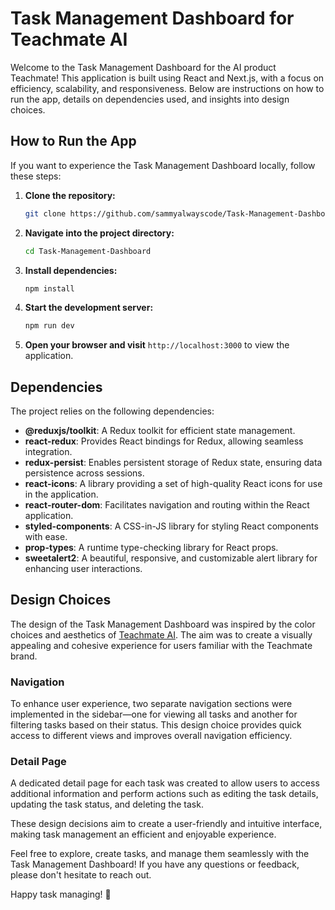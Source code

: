 # Task Management Dashboard for Teachmate AI

Welcome to the Task Management Dashboard for the AI product Teachmate! This application is built using React and Next.js, with a focus on efficiency, scalability, and responsiveness. Below are instructions on how to run the app, details on dependencies used, and insights into design choices.

## How to Run the App

If you want to experience the Task Management Dashboard locally, follow these steps:

1. **Clone the repository:**

   ```bash
   git clone https://github.com/sammyalwayscode/Task-Management-Dashboard.git
   ```

2. **Navigate into the project directory:**

   ```bash
   cd Task-Management-Dashboard
   ```

3. **Install dependencies:**

   ```bash
   npm install
   ```

4. **Start the development server:**

   ```bash
   npm run dev
   ```

5. **Open your browser and visit** `http://localhost:3000` to view the application.

## Dependencies

The project relies on the following dependencies:

- **@reduxjs/toolkit**: A Redux toolkit for efficient state management.
- **react-redux**: Provides React bindings for Redux, allowing seamless integration.
- **redux-persist**: Enables persistent storage of Redux state, ensuring data persistence across sessions.
- **react-icons**: A library providing a set of high-quality React icons for use in the application.
- **react-router-dom**: Facilitates navigation and routing within the React application.
- **styled-components**: A CSS-in-JS library for styling React components with ease.
- **prop-types**: A runtime type-checking library for React props.
- **sweetalert2**: A beautiful, responsive, and customizable alert library for enhancing user interactions.

## Design Choices

The design of the Task Management Dashboard was inspired by the color choices and aesthetics of [Teachmate AI](https://teachmateai.com). The aim was to create a visually appealing and cohesive experience for users familiar with the Teachmate brand.

### Navigation

To enhance user experience, two separate navigation sections were implemented in the sidebar—one for viewing all tasks and another for filtering tasks based on their status. This design choice provides quick access to different views and improves overall navigation efficiency.

### Detail Page

A dedicated detail page for each task was created to allow users to access additional information and perform actions such as editing the task details, updating the task status, and deleting the task.

These design decisions aim to create a user-friendly and intuitive interface, making task management an efficient and enjoyable experience.

Feel free to explore, create tasks, and manage them seamlessly with the Task Management Dashboard! If you have any questions or feedback, please don't hesitate to reach out.

Happy task managing! 🚀
